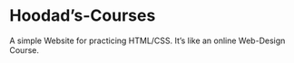 # Hoodad’s-Courses
A simple Website for practicing HTML/CSS. It’s like an online Web-Design Course.
